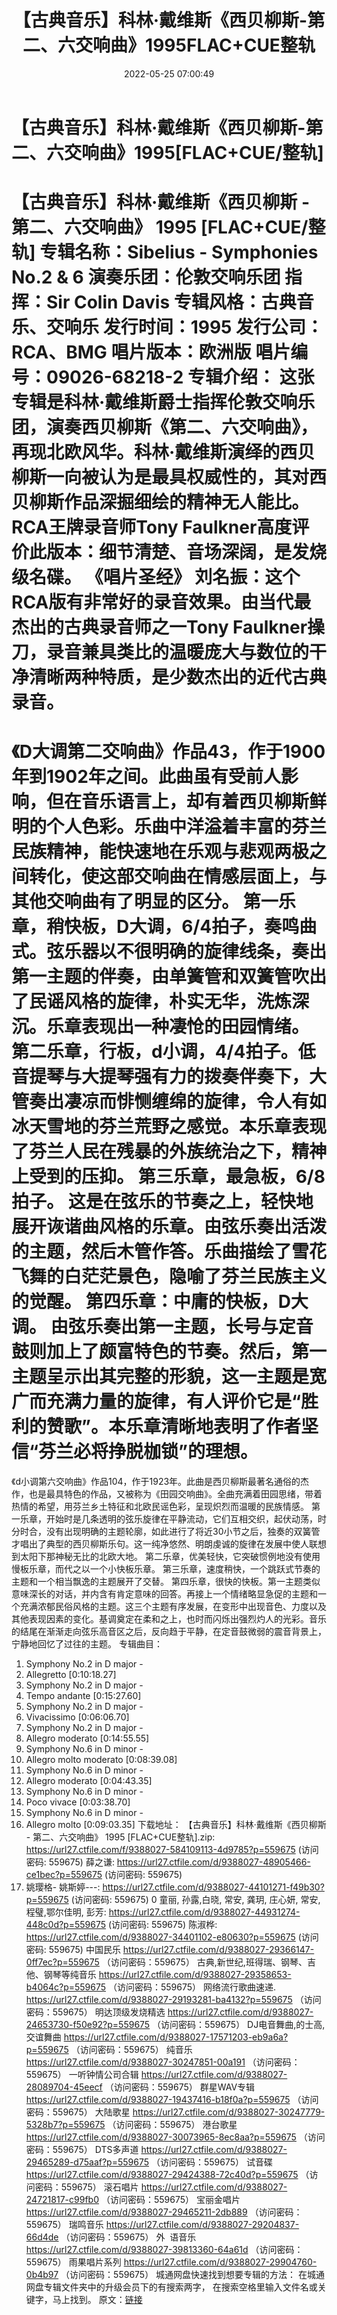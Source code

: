 ﻿---
title: 【古典音乐】科林·戴维斯《西贝柳斯-第二、六交响曲》1995FLAC+CUE整轨
date: 2022-05-25 07:00:49
categories: 古典音乐、新世纪、纯音雅乐
tags: 纯音雅乐
---
# 【古典音乐】科林·戴维斯《西贝柳斯-第二、六交响曲》1995[FLAC+CUE/整轨]

【古典音乐】科林·戴维斯《西贝柳斯 - 第二、六交响曲》
1995 [FLAC+CUE/整轨]
专辑名称：Sibelius - Symphonies No.2
& 6
演奏乐团：伦敦交响乐团
指挥：Sir Colin Davis
专辑风格：古典音乐、交响乐
发行时间：1995
发行公司：RCA、BMG
唱片版本：欧洲版
唱片编号：09026-68218-2
专辑介绍：
这张专辑是科林·戴维斯爵士指挥伦敦交响乐团，演奏西贝柳斯《第二、六交响曲》，再现北欧风华。科林·戴维斯演绎的西贝柳斯一向被认为是最具权威性的，其对西贝柳斯作品深掘细绘的精神无人能比。RCA王牌录音师Tony
Faulkner高度评价此版本：细节清楚、音场深阔，是发烧级名碟。
《唱片圣经》
刘名振：这个RCA版有非常好的录音效果。由当代最杰出的古典录音师之一Tony
Faulkner操刀，录音兼具类比的温暖庞大与数位的干净清晰两种特质，是少数杰出的近代古典录音。
==========
《D大调第二交响曲》作品43，作于1900年到1902年之间。此曲虽有受前人影响，但在音乐语言上，却有着西贝柳斯鲜明的个人色彩。乐曲中洋溢着丰富的芬兰民族精神，能快速地在乐观与悲观两极之间转化，使这部交响曲在情感层面上，与其他交响曲有了明显的区分。
第一乐章，稍快板，D大调，6/4拍子，奏鸣曲式。弦乐器以不很明确的旋律线条，奏出第一主题的伴奏，由单簧管和双簧管吹出了民谣风格的旋律，朴实无华，洗炼深沉。乐章表现出一种凄怆的田园情绪。
第二乐章，行板，d小调，4/4拍子。低音提琴与大提琴强有力的拨奏伴奏下，大管奏出凄凉而悱恻缠绵的旋律，令人有如冰天雪地的芬兰荒野之感觉。本乐章表现了芬兰人民在残暴的外族统治之下，精神上受到的压抑。
第三乐章，最急板，6/8拍子。
这是在弦乐的节奏之上，轻快地展开诙谐曲风格的乐章。由弦乐奏出活泼的主题，然后木管作答。乐曲描绘了雪花飞舞的白茫茫景色，隐喻了芬兰民族主义的觉醒。
第四乐章：中庸的快板，D大调。
由弦乐奏出第一主题，长号与定音鼓则加上了颇富特色的节奏。然后，第一主题呈示出其完整的形貌，这一主题是宽广而充满力量的旋律，有人评价它是“胜利的赞歌”。本乐章清晰地表明了作者坚信“芬兰必将挣脱枷锁”的理想。
==========
《d小调第六交响曲》作品104，作于1923年。此曲是西贝柳斯最著名通俗的杰作，也是最具特色的作品，又被称为《田园交响曲》。全曲充满着田园思绪，带着热情的希望，用芬兰乡土特征和北欧民谣色彩，呈现炽烈而温暖的民族情感。
第一乐章，开始时是几条透明的弦乐旋律在平静流动，它们互相交织，起伏动荡，时分时合，没有出现明确的主题轮廓，如此进行了将近30小节之后，独奏的双簧管才唱出了典型的西贝柳斯乐句。这一纯净悠然、明朗虔诚的旋律在发展中使人联想到太阳下那神秘无比的北欧大地。
第二乐章，优美轻快，它突破惯例地没有使用慢板乐章，而代之以一个小快板乐章。
第三乐章，速度稍快，一个跳跃式节奏的主题和一个相当飘逸的主题展开了交替。
第四乐章，很快的快板。第一主题类似意味深长的对话，并内含有肯定意味的回答。再接上一个情绪略显急促的主题和一个充满浓郁民俗风格的主题。这三个主题有序发展，在变形中出现音色、力度以及其他表现因素的变化。基调奠定在柔和之上，也时而闪烁出强烈灼人的光彩。音乐的结尾在渐渐走向弦乐高音区之后，反向趋于平静，在定音鼓微弱的震音背景上，宁静地回忆了过往的主题。
专辑曲目：
01. Symphony No.2 in D major -
1. Allegretto
[0:10:18.27]
02. Symphony No.2 in D major -
2. Tempo andante
[0:15:27.60]
03. Symphony No.2 in D major -
3. Vivacissimo
[0:06:06.70]
04. Symphony No.2 in D major -
4. Allegro moderato
[0:14:55.55]
05. Symphony No.6 in D minor -
1. Allegro molto moderato
[0:08:39.08]
06. Symphony No.6 in D minor -
2. Allegro moderato
[0:04:43.35]
07. Symphony No.6 in D minor -
3. Poco vivace
[0:03:38.70]
08. Symphony No.6 in D minor -
4. Allegro molto
[0:09:03.35]
下载地址：
【古典音乐】科林·戴维斯《西贝柳斯 - 第二、六交响曲》 1995 [FLAC+CUE整轨].zip: https://url27.ctfile.com/f/9388027-584109113-4d9785?p=559675
(访问密码: 559675)
薛之谦: https://url27.ctfile.com/d/9388027-48905466-ce1bec?p=559675
(访问密码: 559675)
10. 姚璎格- 姚斯婷---: https://url27.ctfile.com/d/9388027-44101271-f49b30?p=559675
(访问密码: 559675)
0 童丽, 孙露,白晓, 常安, 龚玥, 庄心妍, 常安,程璧,鄂尔佳明, 彭芳:
https://url27.ctfile.com/d/9388027-44931274-448c0d?p=559675
(访问密码: 559675)
陈淑桦: https://url27.ctfile.com/d/9388027-34401102-e80630?p=559675
(访问密码: 559675)
中国民乐
https://url27.ctfile.com/d/9388027-29366147-0ff7ec?p=559675
（访问密码：559675）
古典,新世纪,班得瑞、钢琴、吉他、钢琴等纯音乐
https://url27.ctfile.com/d/9388027-29358653-b4064c?p=559675
（访问密码：559675）
网络流行歌曲速递.
https://url27.ctfile.com/d/9388027-29193281-ba4132?p=559675
（访问密码：559675）
明达顶级发烧精选
https://url27.ctfile.com/d/9388027-24653730-f50e92?p=559675
（访问密码：559675）
DJ电音舞曲,的士高, 交谊舞曲
https://url27.ctfile.com/d/9388027-17571203-eb9a6a?p=559675
（访问密码：559675）
纯音乐
https://url27.ctfile.com/d/9388027-30247851-00a191
（访问密码：559675）
一听钟情公司合辑
https://url27.ctfile.com/d/9388027-28089704-45eecf
（访问密码：559675）
群星WAV专辑
https://url27.ctfile.com/d/9388027-19437416-b18f0a?p=559675
（访问密码：559675）
大陆歌星
https://url27.ctfile.com/d/9388027-30247779-5328b7?p=559675
（访问密码：559675）
港台歌星
https://url27.ctfile.com/d/9388027-30073965-8ec8aa?p=559675
（访问密码：559675）
DTS多声道
https://url27.ctfile.com/d/9388027-29465289-d75aaf?p=559675
（访问密码：559675）
试音碟
https://url27.ctfile.com/d/9388027-29424388-72c40d?p=559675
（访问密码：559675）
滚石唱片
https://url27.ctfile.com/d/9388027-24721817-c99fb0
（访问密码：559675）
宝丽金唱片
https://url27.ctfile.com/d/9388027-29465211-2db889
（访问密码：559675）
瑞鸣音乐
https://url27.ctfile.com/d/9388027-29204837-66d4de
（访问密码：559675）
外  语音乐
https://url27.ctfile.com/d/9388027-39813360-64a61d
（访问密码：559675）
雨果唱片系列
https://url27.ctfile.com/d/9388027-29904760-0b4b97
（访问密码：559675）
城通网盘快速找到想要专辑的方法：
在城通网盘专辑文件夹中的升级会员下的有搜索两字，
在搜索空格里输入文件名或关键字，马上找到。
原文：[链接](https://blog.sina.com.cn/s/blog_1647c7e7601030xez.html)